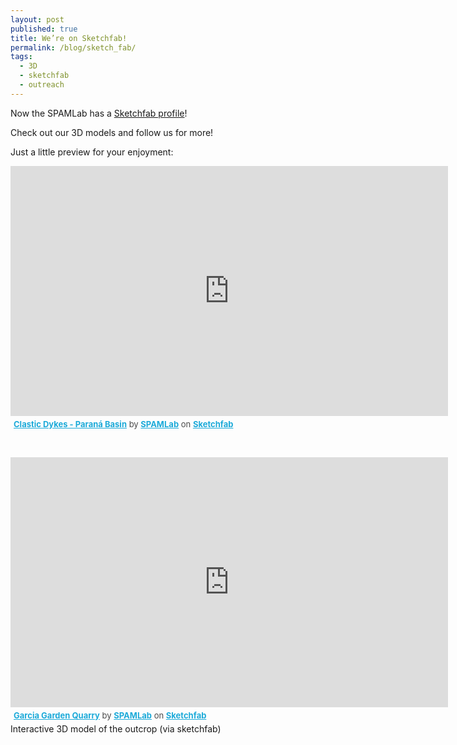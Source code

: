 ```yaml
---
layout: post
published: true
title: We’re on Sketchfab!
permalink: /blog/sketch_fab/
tags:
  - 3D
  - sketchfab
  - outreach
---
```


Now the SPAMLab has a [Sketchfab profile](https://sketchfab.com/spamlab)!  

Check out our 3D models and follow us for more!  

<!--more-->

Just a little preview for your enjoyment:  

<div class="sketchfab-embed-wrapper"><iframe width="700" height="400" src="https://sketchfab.com/models/b8e339a519d04b948a54396d547941fa/embed" frameborder="0" allow="autoplay; fullscreen; vr" mozallowfullscreen="true" webkitallowfullscreen="true"></iframe>

<p style="font-size: 13px; font-weight: normal; margin: 5px; color: #4A4A4A;">
    <a href="https://sketchfab.com/models/b8e339a519d04b948a54396d547941fa?utm_medium=embed&utm_source=website&utm_campaign=share-popup" target="_blank" style="font-weight: bold; color: #1CAAD9;">Clastic Dykes - Paraná Basin</a>
    by <a href="https://sketchfab.com/spamlab?utm_medium=embed&utm_source=website&utm_campaign=share-popup" target="_blank" style="font-weight: bold; color: #1CAAD9;">SPAMLab</a>
    on <a href="https://sketchfab.com?utm_medium=embed&utm_source=website&utm_campaign=share-popup" target="_blank" style="font-weight: bold; color: #1CAAD9;">Sketchfab</a>
</p>
</div>


&nbsp;
&nbsp;

<div class="sketchfab-embed-wrapper"><iframe width="700" height="400" src="https://sketchfab.com/models/9eb98f3ff1e0407592b0a43bbd8d2857/embed" frameborder="0" allow="autoplay; fullscreen; vr" mozallowfullscreen="true" webkitallowfullscreen="true"></iframe>

<p style="font-size: 13px; font-weight: normal; margin: 5px; color: #4A4A4A;">
    <a href="https://sketchfab.com/3d-models/garcia-garden-quarry-9eb98f3ff1e0407592b0a43bbd8d2857?utm_medium=embed&utm_source=website&utm_campaign=share-popup" target="_blank" style="font-weight: bold; color: #1CAAD9;">Garcia Garden Quarry</a>
    by <a href="https://sketchfab.com/spamlab?utm_medium=embed&utm_source=website&utm_campaign=share-popup" target="_blank" style="font-weight: bold; color: #1CAAD9;">SPAMLab</a>
    on <a href="https://sketchfab.com?utm_medium=embed&utm_source=website&utm_campaign=share-popup" target="_blank" style="font-weight: bold; color: #1CAAD9;">Sketchfab</a>
</p>
Interactive 3D model of the outcrop (via sketchfab)
</div>

&nbsp;
&nbsp;
